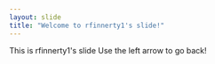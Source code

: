 ```yaml
---
layout: slide
title: "Welcome to rfinnerty1's slide!"
---
```

This is rfinnerty1's slide
Use the left arrow to go back!
